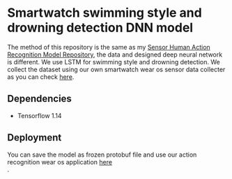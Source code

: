 # Smartwatch swimming style and drowning detection DNN model

The method of this repository is the same as my [Sensor Human Action Recognition Model Repository](https://github.com/farhantandia/Sensor-Human-Action-Recognition-Model), the data and designed deep neural network is different. We use LSTM for swimming style and drowning detection. We collect the dataset using our own smartwatch wear os sensor data collecter as you can check [here](https://github.com/farhantandia/Wearable-Sensor-Data-Collector).

## Dependencies
- Tensorflow 1.14

## Deployment
You can save the model as frozen protobuf file and use our action recognition wear os application [here](https://github.com/farhantandia/Smartwatch-drowning-detection) <br>.
